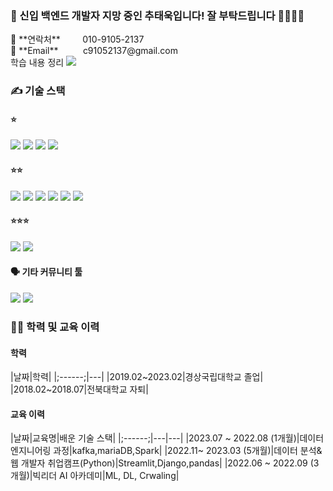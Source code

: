 
<h3>🤵 신입 백엔드 개발자 지망 중인 추태욱입니다! 잘 부탁드립니다 🙇‍♀️🙇‍♀️</h3>
<p>
📱 **연락처**           010-9105-2137<br>
📧 **Email**           c91052137@gmail.com<br>
학습 내용 정리          
  <a href="https://congruous-lifter-7ca.notion.site/0b9b6ce8475643b9b8e9b2ce49f311a6?pvs=4">
    <img src="https://img.shields.io/badge/Notion-000000?style=flat-square&logo=Notion&logoColor=white"/>
  </a>
</p>
<h3>✍️ 기술 스택 </h3>
<h4>⭐ </h4>
<img src="https://img.shields.io/badge/Linux-FCC624?style=flat-square&logo=Linux&logoColor=white"/>
<img src="https://img.shields.io/badge/Flask-000000?style=flat-square&logo=Flask&logoColor=white"/>
<img src="https://img.shields.io/badge/Tableau-E97627?style=flat-square&logo=Tableau&logoColor=white"/>
<img src="https://img.shields.io/badge/Docker-2496ED?style=flat-square&logo=Docker&logoColor=white"/>

<h4>⭐⭐ </h4>
<!-- 맞을진 모름 -->
<img src="https://img.shields.io/badge/JAVA-6DB33F?style=flat-square&logoColor=white"/>
<img src="https://img.shields.io/badge/MariaDB-000000?style=flat-square&logo=Databricks&logoColor=white"/>
<img src="https://img.shields.io/badge/Spring-6DB33F?style=flat-square&logo=Spring&logoColor=white"/>
<img src="https://img.shields.io/badge/Vue.JS-4FC08D?style=flat-square&logo=Vue.js&logoColor=white"/>
<img src="https://img.shields.io/badge/Django-092E20?style=flat-square&logo=Django&logoColor=white"/>
<img src="https://img.shields.io/badge/Streamlit-FF4B4B?style=flat-square&logo=Streamlit&logoColor=white"/>


<h4>⭐⭐⭐ </h4>
<img src="https://img.shields.io/badge/Python-6DB33F?style=flat-square&logo=Python&logoColor=white"/>
<img src="https://img.shields.io/badge/Pandas-150458?style=flat-square&logo=pandas&logoColor=white"/>

<h4>🗣️ 기타 커뮤니티 툴 </h4>
<img src="https://img.shields.io/badge/Slack-4A154B?style=flat-square&logo=Slack&logoColor=white"/>
<img src="https://img.shields.io/badge/Discord-5865F2?style=flat-square&logo=Discord&logoColor=white"/>

<h3>🧑‍🎓 학력 및 교육 이력 </h3>
<h4> 학력 </h4>
|날짜|학력|
|;------;|---|
|2019.02~2023.02|경상국립대학교 졸업|
|2018.02~2018.07|전북대학교 자퇴|
<h4> 교육 이력 </h4>
|날짜|교육명|배운 기술 스택|
|;------;|---|---|
|2023.07 ~ 2022.08 (1개월)|데이터 엔지니어링 과정|kafka,mariaDB,Spark|
|2022.11~ 2023.03 (5개월)|데이터 분석&웹 개발자 취업캠프(Python)|Streamlit,Django,pandas|
|2022.06 ~ 2022.09 (3개월)|빅리더 AI 아카데미|ML, DL, Crwaling|
